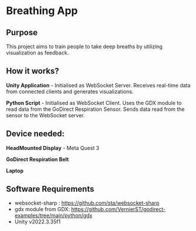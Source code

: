 # Breathing App

## Purpose
This project aims to train people to take deep breaths by utilizing visualization as feedback. 

## How it works?
**Unity Application** - Initialised as WebSocket Server. Receives real-time data from connected clients and generates visualizations. 

**Python Script** - Initialised as WebSocket Client. Uses the GDX module to read data from the GoDirect Respiration Sensor. 
Sends data read from the sensor to the WebSocket server.

## Device needed: 
**HeadMounted Display** - Meta Quest 3

**GoDirect Respiration Belt**

**Laptop**

## Software Requirements
- websocket-sharp : https://github.com/sta/websocket-sharp
- gdx module from GDX: https://github.com/VernierST/godirect-examples/tree/main/python/gdx
- Unity v2022.3.35f1

